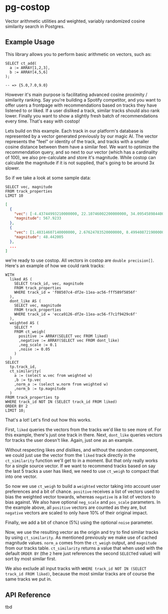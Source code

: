 # pg-costop

Vector arithmetic utilities and weighted, variably randomized cosine similarity search in Postgres.

## Example Usage

This library allows you to perform basic arithmetic on vectors, such as: 

```pgsql
SELECT ct_add(
  a := ARRAY[1,2,3],
  b := ARRAY[4,5,6]
);

-- => {5.0,7.0,9.0}
```

However it's main purpose is facilitating advanced cosine proximity / similarity ranking. Say you're building a Spotify competitor, and you want to offer users a frontpage with recommendations based on tracks they have listened to or liked. If a user disliked a track, similar tracks should also rank lower. Finally you want to show a slightly fresh batch of recommendations every time. That's easy with costop!

Lets build on this example. Each track in our platform's database is represented by a vector generated previously by our magic AI. The vector represents the "feel" or identity of the track, and tracks with a smaller cosine distance between them have a similar feel. We want to optimize the recommendation query, and so next to our vector (which has a cardinality of 100), we also pre-calculate and store it's magnitude. While costop can calculate the magnitude if it is not supplied, that's going to be around 3x slower.

So if we take a look at some sample data:

```pgsql
SELECT vec, magnitude
FROM track_properties
LIMIT 10
```

```json
[
  {
    "vec": [-4.43744993210000000, 22.10746002200000000, 34.09545898440000000, -79.21794128420000000, -40.66732788090000000, 48.03163909910000000, 7.49958276750000000, 15.56112861630000000, -121.58570098880000000, 6.16820621490000000, -63.39702224730000000, 11.55327510830000000, 50.01103210450000000, 49.56256103520000000, 11.54410839080000000, -70.26428222660000000, 13.63951587680000000, 18.20098876950000000, -5.82873439790000000, -78.48036193850000000, -84.23011016850000000, 67.92200469970000000, -37.82934951780000000, 96.60363006590000000, -48.90142440800000000, -7.87157392500000000, 55.80366134640000000, 36.68728256230000000, 26.20443916320000000, -100.69766998290000000, 14.79865741730000000, -53.33053970340000000, -78.81256866460000000, 25.74527168270000000, 69.50791168210000000, -49.72927474980000000, -122.10723876950000000, 84.24948883060000000, 69.43576812740000000, 34.47189712520000000, -30.75948715210000000, -10.19818115230000000, 61.92003631590000000, 53.65451049800000000, -47.13929748540000000, -33.99538040160000000, -38.53485870360000000, -60.34483718870000000, -24.34590911870000000, 42.64239883420000000, 5.59185695650000000, -127.63845825200000000, -41.23598098750000000, 35.88092422490000000, -76.12630462650000000, -25.35723686220000000, -72.36457824710000000, 1.18507289890000000, -53.30847549440000000, -83.74974823000000000, -82.00662994380000000, -65.07209014890000000, -118.70180511470000000, 57.94058990480000000, -33.31725311280000000, -32.33360672000000000, -81.61341857910000000, -8.05749607090000000, 29.19243812560000000, 20.65240287780000000, 8.01358032230000000, 2.73667764660000000, 33.00947570800000000, 36.34382629390000000, -9.59816360470000000, -11.56176090240000000, -27.19181442260000000, 41.67628097530000000, 98.88591766360000000, -42.40296936040000000, -55.85681152340000000, 101.21887969970000000, -17.46896934510000000, 40.40370941160000000, 12.23396778110000000, -55.25162124630000000, 50.01083374020000000, 8.71825218200000000, 28.61510467530000000, -81.74520111080000000, 51.40452194210000000, -47.99239730830000000, -132.47442626950000000, -64.47586059570000000, 41.36410140990000000, -26.68621063230000000, -68.49066162110000000, -69.74295806880000000, -72.57584381100000000, -42.64236068730000000],
    "magnitude": 567.9233
  },
  {
    "vec": [1.48314607140000000, 2.67624783520000000, 8.49940872190000000, 0.09380218390000000, -4.47907876970000000, -0.84740149970000000, 5.83015537260000000, 3.73414492610000000, -10.62790203090000000, 1.04884028430000000, -0.85947906970000000, 0.37547129390000000, 1.00873827930000000, 4.77964591980000000, -4.74055433270000000, -4.94443845750000000, -2.51182174680000000, 5.61057329180000000, 2.58822035790000000, -5.56535911560000000, -9.46886062620000000, 4.96676254270000000, -6.60264492030000000, 8.21836280820000000, -7.04813480380000000, -2.67112159730000000, 4.36127090450000000, 3.65302515030000000, 4.67065143590000000, -4.96347236630000000, -1.49984049800000000, -3.81294393540000000, -16.41612625120000000, 0.63507586720000000, 1.26081514360000000, -0.31485545640000000, -11.84312725070000000, 5.54491901400000000, 4.61627483370000000, 5.56733274460000000, -3.61712503430000000, -1.34634089470000000, 1.23889744280000000, -4.21752643590000000, 2.92170929910000000, 0.04173455390000000, 1.92271137240000000, 0.38014635440000000, 1.25466668610000000, 8.80738639830000000, -1.94717121120000000, -6.26801300050000000, -0.09252355250000000, 0.34039661290000000, -8.17535972600000000, 0.78276950120000000, -3.13373565670000000, -0.06576443460000000, -5.16936540600000000, -1.61087036130000000, -11.18818759920000000, -1.88064920900000000, -5.08728933330000000, 0.49590194230000000, -2.49765181540000000, -0.55674767490000000, -6.37714290620000000, -5.04904317860000000, 3.39625954630000000, 0.20004054900000000, 6.93111324310000000, -0.68639588360000000, 3.31862616540000000, 0.13029925530000000, -1.57837152480000000, 1.59223818780000000, -0.41523024440000000, -2.61051702500000000, 9.10719490050000000, 2.07206869130000000, -2.54725074770000000, 6.49956274030000000, -2.88127255440000000, 2.87980747220000000, 4.91765213010000000, -4.08196544650000000, 8.35620021820000000, 1.47835493090000000, 0.54625040290000000, -4.01129293440000000, 6.81511831280000000, -0.95397168400000000, -7.37796974180000000, -2.64400100710000000, -1.78433191780000000, -2.62039470670000000, -4.13981533050000000, -2.24478054050000000, -3.70239877700000000, -6.29406976700000000],
    "magnitude": 48.442005
  },
  ...
]
```

we're ready to use costop. All vectors in costop are `double precision[]`. Here's an example of how we could rank tracks:

```pgsql
WITH
  liked AS (
    SELECT track_id, vec, magnitude
    FROM track_properties
    WHERE track_id = 'f08507c4-df2e-11ea-ac56-fff589f5856f'
  ),
  dont_like AS (
    SELECT vec, magnitude
    FROM track_properties
    WHERE track_id = 'ecca9126-df2e-11ea-ac56-f7c1f9429c6f'
  ),
  weighted AS (
    SELECT *
    FROM ct_weigh(
      positive := ARRAY(SELECT vec FROM liked)
      ,negative := ARRAY(SELECT vec FROM dont_like)
      ,neg_scale := 0.1
      ,noise := 0.05
    )
  )
SELECT
  tp.track_id,
  ct_similarity(
    a := (select w.vec from weighted w)
    ,b := tp.vec
    ,norm_a := (select w.norm from weighted w)
    ,norm_b := tp.magnitude
  )
FROM track_properties tp
WHERE track_id NOT IN (SELECT track_id FROM liked)
ORDER BY 2
LIMIT 10;
```

That's a lot! Let's find out how this works. 

First, `liked` queries the vectors from the tracks we'd like to see more of. For this example, there's just one track in there. Next, `dont_like` queries vectors for tracks the user doesn't like. Again, just one as an example.

Without respecting likes *and* dislikes, and without the random component, we could just use the vector from the `liked` track directly in the `ct_similarity` function we'll get to in a moment. But that only really works for a single source vector. If we want to recommend tracks based on say the last 5 tracks a user has liked, we need to use `ct_weigh` to compact that into one vector.

So now we use `ct_weigh` to build a `weighted` vector taking into account user preferences and a bit of chance. `positive` receives a list of vectors used to bias the weighted vector towards, whereas `negative` is a list of vectors to bias against. We also have optional `neg_scale` and `pos_scale` parameters. In the example above, all `positive` vectors are counted as they are, but `negative` vectors are scaled to only have 10% of their original impact.

Finally, we add a bit of chance (5%) using the optional `noise` parameter.

Now, we use the resulting vector as the origin and try to find similar tracks by using `ct_similarity`. As mentioned previously we make use of cached magnitude values. `norm_a` comes from the `ct_weigh` output, and `magnitude` from our tracks table. `ct_similarity` returns a value that when used with the default `ORDER BY` (the `2` here just references the second `SELECT`ed value) will sort by most similar first.

We also exclude all input tracks with `WHERE track_id NOT IN (SELECT track_id FROM liked)`, because the most similar tracks are of course the same tracks we put in.

## API Reference

tbd
